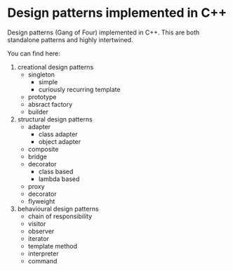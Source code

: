 # Design patterns implemented in C++

Design patterns (Gang of Four) implemented in C++. This are both standalone patterns and highly intertwined. 

You can find here:

1. creational design patterns
   * singleton
      - simple 
      - curiously recurring template
   * prototype
   * absract factory
   * builder 
1. structural design patterns
   * adapter
      - class adapter 
      - object adapter 
   * composite
   * bridge
   * decorator
      - class based
      - lambda based
   * proxy
   * decorator
   * flyweight
1. behavioural design patterns
   * chain of responsibility
   * visitor
   * observer 
   * iterator
   * template method
   * interpreter
   * command
   

